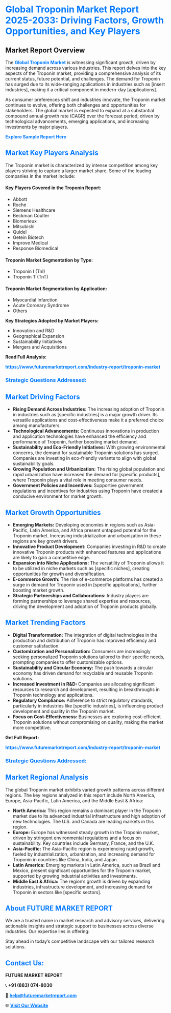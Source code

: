 <h1 style="color: #007BFF;">Global Troponin Market Report 2025-2033: Driving Factors, Growth Opportunities, and Key Players</h1>

<section id="overview">
<h2>Market Report Overview</h2>
<p>The <a href="https://www.futuremarketreport.com/industry-report/troponin-market" style="color: #007BFF; text-decoration: none;"><strong>Global Troponin Market</strong></a> is witnessing significant growth, driven by increasing demand across various industries. This report delves into the key aspects of the Troponin market, providing a comprehensive analysis of its current status, future potential, and challenges. The demand for Troponin has surged due to its wide-ranging applications in industries such as [insert industries], making it a critical component in modern-day [applications].</p>
<p>As consumer preferences shift and industries innovate, the Troponin market continues to evolve, offering both challenges and opportunities for stakeholders. The global market is expected to expand at a substantial compound annual growth rate (CAGR) over the forecast period, driven by technological advancements, emerging applications, and increasing investments by major players.</p>
</section>

<section id="overview">
<p><a href="https://www.futuremarketreport.com/request-sample/reportId=28830" style="color: #007BFF; text-decoration: none;"><strong>Explore Sample Report Here</strong></a></p>
</section>

<section id="key-players">
<h2 style="color: #007BFF;">Market Key Players Analysis</h2>
<p>The Troponin market is characterized by intense competition among key players striving to capture a larger market share. Some of the leading companies in the market include:</p>
<h4>Key Players Covered in the Troponin Report:</h4>
<ul><li>Abbott</li><li>Roche</li><li>Siemens Healthcare</li><li>Beckman Coulter</li><li>Biomerieux</li><li>Mitsubishi</li><li>Quidel</li><li>Getein Biotech</li><li>Improve Medical</li><li>Response Biomedical</li></ul>
<h4>Troponin Market Segmentation by Type:</h4>
<ul><li>Troponin I (TnI)</li><li>Troponin T (TnT)</li></ul>

<h4>Troponin Market Segmentation by Application:</h4>
<ul><li>Myocardial Infarction</li><li>Acute Coronary Syndrome</li><li>Others</li></ul>
<p><strong>Key Strategies Adopted by Market Players:</strong></p>
<ul>
<li>Innovation and R&D</li>
<li>Geographical Expansion</li>
<li>Sustainability Initiatives</li>
<li>Mergers and Acquisitions</li>
</ul>
</section>

<section>
<p><strong>Read Full Analysis: </strong></p><a href="https://www.futuremarketreport.com/industry-report/troponin-market" style="color: #007BFF; text-decoration: none;"><strong>https://www.futuremarketreport.com/industry-report/troponin-market</strong></a>
<h3 style="color: #007BFF;">Strategic Questions Addressed:</h3>
</section>

<section id="driving-factors">
<h2 style="color: #007BFF;">Market Driving Factors</h2>
<ul>
<li><strong>Rising Demand Across Industries:</strong> The increasing adoption of Troponin in industries such as [specific industries] is a major growth driver. Its versatile applications and cost-effectiveness make it a preferred choice among manufacturers.</li>
<li><strong>Technological Advancements:</strong> Continuous innovations in production and application technologies have enhanced the efficiency and performance of Troponin, further boosting market demand.</li>
<li><strong>Sustainability and Eco-Friendly Initiatives:</strong> With growing environmental concerns, the demand for sustainable Troponin solutions has surged. Companies are investing in eco-friendly variants to align with global sustainability goals.</li>
<li><strong>Growing Population and Urbanization:</strong> The rising global population and rapid urbanization have increased the demand for [specific products], where Troponin plays a vital role in meeting consumer needs.</li>
<li><strong>Government Policies and Incentives:</strong> Supportive government regulations and incentives for industries using Troponin have created a conducive environment for market growth.</li>
</ul>
</section>

<section id="growth-opportunities">
<h2 style="color: #007BFF;">Market Growth Opportunities</h2>
<ul>
<li><strong>Emerging Markets:</strong> Developing economies in regions such as Asia-Pacific, Latin America, and Africa present untapped potential for the Troponin market. Increasing industrialization and urbanization in these regions are key growth drivers.</li>
<li><strong>Innovative Product Development:</strong> Companies investing in R&D to create innovative Troponin products with enhanced features and applications are likely to gain a competitive edge.</li>
<li><strong>Expansion into Niche Applications:</strong> The versatility of Troponin allows it to be utilized in niche markets such as [specific niches], creating opportunities for growth and diversification.</li>
<li><strong>E-commerce Growth:</strong> The rise of e-commerce platforms has created a surge in demand for Troponin used in [specific applications], further boosting market growth.</li>
<li><strong>Strategic Partnerships and Collaborations:</strong> Industry players are forming partnerships to leverage shared expertise and resources, driving the development and adoption of Troponin products globally.</li>
</ul>
</section>

<section id="trending-factors">
<h2 style="color: #007BFF;">Market Trending Factors</h2>
<ul>
<li><strong>Digital Transformation:</strong> The integration of digital technologies in the production and distribution of Troponin has improved efficiency and customer satisfaction.</li>
<li><strong>Customization and Personalization:</strong> Consumers are increasingly seeking personalized Troponin solutions tailored to their specific needs, prompting companies to offer customizable options.</li>
<li><strong>Sustainability and Circular Economy:</strong> The push towards a circular economy has driven demand for recyclable and reusable Troponin solutions.</li>
<li><strong>Increased Investment in R&D:</strong> Companies are allocating significant resources to research and development, resulting in breakthroughs in Troponin technology and applications.</li>
<li><strong>Regulatory Compliance:</strong> Adherence to strict regulatory standards, particularly in industries like [specific industries], is influencing product development and quality in the Troponin market.</li>
<li><strong>Focus on Cost-Effectiveness:</strong> Businesses are exploring cost-efficient Troponin solutions without compromising on quality, making the market more competitive.</li>
</ul>
</section>

<section>
<p><strong>Get Full Report: </strong></p><a href="https://www.futuremarketreport.com/industry-report/troponin-market" style="color: #007BFF; text-decoration: none;"><strong>https://www.futuremarketreport.com/industry-report/troponin-market</strong></a>
<h3 style="color: #007BFF;">Strategic Questions Addressed:</h3>
</section>


<section id="regional-analysis">
<h2 style="color: #007BFF;">Market Regional Analysis</h2>
<p>The global Troponin market exhibits varied growth patterns across different regions. The key regions analyzed in this report include North America, Europe, Asia-Pacific, Latin America, and the Middle East & Africa:</p>
<ul>
<li><strong>North America:</strong> This region remains a dominant player in the Troponin market due to its advanced industrial infrastructure and high adoption of new technologies. The U.S. and Canada are leading markets in this region.</li>
<li><strong>Europe:</strong> Europe has witnessed steady growth in the Troponin market, driven by stringent environmental regulations and a focus on sustainability. Key countries include Germany, France, and the U.K.</li>
<li><strong>Asia-Pacific:</strong> The Asia-Pacific region is experiencing rapid growth, fueled by industrialization, urbanization, and increasing demand for Troponin in countries like China, India, and Japan.</li>
<li><strong>Latin America:</strong> Emerging markets in Latin America, such as Brazil and Mexico, present significant opportunities for the Troponin market, supported by growing industrial activities and investments.</li>
<li><strong>Middle East & Africa:</strong> The region’s growth is driven by expanding industries, infrastructure development, and increasing demand for Troponin in sectors like [specific sectors].</li>
</ul>
</section>

<footer>
<h2 style="color: #007BFF;">About FUTURE MARKET REPORT</h2>
<p>We are a trusted name in market research and advisory services, delivering actionable insights and strategic support to businesses across diverse industries. Our expertise lies in offering:</p>

<p>Stay ahead in today’s competitive landscape with our tailored research solutions.</p>

<h2 style="color: #007BFF;">Contact Us:</h2>
<p><strong>FUTURE MARKET REPORT</strong></p>
<p>📞 <strong>+91 (883) 074-8030</strong></p>
<p>📧 <strong><a href="mailto:help@futuremarketreport.com" style="color: #007BFF;">help@futuremarketreport.com</a></strong></p>
<p>🌐 <strong><a href="https://www.futuremarketreport.com/" style="color: #007BFF;">Visit Our Website</a></strong></p>
</footer>